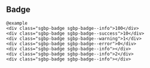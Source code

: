 ## Badge

    @example
    <div class="sgbp-badge sgbp-badge--info">100</div>
    <div class="sgbp-badge sgbp-badge--success">10</div>
    <div class="sgbp-badge sgbp-badge--warning">1</div>
    <div class="sgbp-badge sgbp-badge--error">0</div>
    <div class="sgbp-badge sgbp-badge--info"></div>
    <div class="sgbp-badge sgbp-badge--info">2</div>
    <div class="sgbp-badge sgbp-badge--info"></div>
